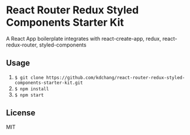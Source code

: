 # React Router Redux Styled Components Starter Kit
A React App boilerplate integrates with react-create-app, redux, react-redux-router, styled-components

## Usage
1. `$ git clone https://github.com/kdchang/react-router-redux-styled-components-starter-kit.git`
3. `$ npm install`
3. `$ npm start`

## License
MIT